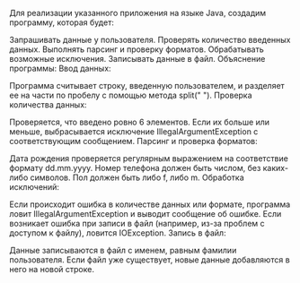 Для реализации указанного приложения на языке Java, создадим программу, которая будет:

Запрашивать данные у пользователя.
Проверять количество введенных данных.
Выполнять парсинг и проверку форматов.
Обрабатывать возможные исключения.
Записывать данные в файл.
Объяснение программы:
Ввод данных:

Программа считывает строку, введенную пользователем, и разделяет ее на части по пробелу с помощью метода split(" ").
Проверка количества данных:

Проверяется, что введено ровно 6 элементов. Если их больше или меньше, выбрасывается исключение IllegalArgumentException с соответствующим сообщением.
Парсинг и проверка форматов:

Дата рождения проверяется регулярным выражением на соответствие формату dd.mm.yyyy.
Номер телефона должен быть числом, без каких-либо символов.
Пол должен быть либо f, либо m.
Обработка исключений:

Если происходит ошибка в количестве данных или формате, программа ловит IllegalArgumentException и выводит сообщение об ошибке.
Если возникает ошибка при записи в файл (например, из-за проблем с доступом к файлу), ловится IOException.
Запись в файл:

Данные записываются в файл с именем, равным фамилии пользователя. Если файл уже существует, новые данные добавляются в него на новой строке.
